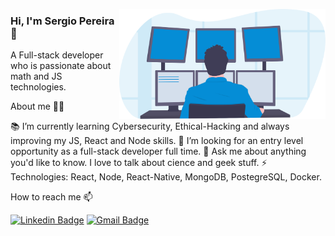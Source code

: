 <a href="https://www.linkedin.com/in/sergio-hg-pereira/"><img align="right" src="https://github.com/tiago-web/tiago-web/blob/master/images/illustration2.svg" width="330"/></a>

### Hi, I'm Sergio Pereira 👋

A Full-stack developer who is passionate about math and JS technologies.

About me 👨‍💻

📚 I’m currently learning Cybersecurity, Ethical-Hacking and always improving my JS, React and Node skills.
🧐 I’m looking for an entry level opportunity as a full-stack developer full time.
💬 Ask me about anything you'd like to know. I love to talk about cience and geek stuff.
⚡ Technologies: React, Node, React-Native, MongoDB, PostegreSQL, Docker.

How to reach me 📫

[![Linkedin Badge](https://img.shields.io/badge/-SergioPereira-blue?style=flat-square&logo=Linkedin&logoColor=white&link=https://www.linkedin.com/in/sergio-hg-pereira/)](https://www.linkedin.com/in/sergio-hg-pereira/)
[![Gmail Badge](https://img.shields.io/badge/-sergiohgp@gmail.com-c14438?style=flat-square&logo=Gmail&logoColor=white&link=mailto:sergiohgp@gmail.com)](mailto:sergiohgp@gmail.com)
